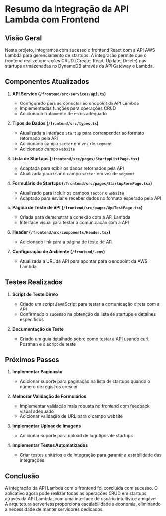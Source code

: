# Resumo da Integração da API Lambda com Frontend

## Visão Geral

Neste projeto, integramos com sucesso o frontend React com a API AWS Lambda para gerenciamento de startups. A integração permite que o frontend realize operações CRUD (Create, Read, Update, Delete) nas startups armazenadas no DynamoDB através da API Gateway e Lambda.

## Componentes Atualizados

1. **API Service (`/frontend/src/services/api.ts`)**
   - Configurado para se conectar ao endpoint da API Lambda
   - Implementadas funções para operações CRUD
   - Adicionado tratamento de erros adequado

2. **Tipos de Dados (`/frontend/src/types.ts`)**
   - Atualizada a interface `Startup` para corresponder ao formato retornado pela API
   - Adicionado campo `sector` em vez de `segment`
   - Adicionado campo `website`

3. **Lista de Startups (`/frontend/src/pages/StartupListPage.tsx`)**
   - Adaptada para exibir os dados retornados pela API
   - Atualizada para usar o campo `sector` em vez de `segment`

4. **Formulário de Startups (`/frontend/src/pages/StartupFormPage.tsx`)**
   - Atualizado para incluir os campos `sector` e `website`
   - Adaptado para enviar e receber dados no formato esperado pela API

5. **Página de Teste de API (`/frontend/src/pages/ApiTestPage.tsx`)**
   - Criada para demonstrar a conexão com a API Lambda
   - Interface visual para testar a comunicação com a API

6. **Header (`/frontend/src/components/Header.tsx`)**
   - Adicionado link para a página de teste de API

7. **Configuração de Ambiente (`/frontend/.env`)**
   - Atualizada a URL da API para apontar para o endpoint da AWS Lambda

## Testes Realizados

1. **Script de Teste Direto**
   - Criado um script JavaScript para testar a comunicação direta com a API
   - Confirmado o sucesso na obtenção da lista de startups e detalhes específicos

2. **Documentação de Teste**
   - Criado um guia detalhado sobre como testar a API usando curl, Postman e o script de teste

## Próximos Passos

1. **Implementar Paginação**
   - Adicionar suporte para paginação na lista de startups quando o número de registros crescer

2. **Melhorar Validação de Formulários**
   - Implementar validação mais robusta no frontend com feedback visual adequado
   - Adicionar validação de URL para o campo website

3. **Implementar Upload de Imagens**
   - Adicionar suporte para upload de logotipos de startups

4. **Implementar Testes Automatizados**
   - Criar testes unitários e de integração para garantir a estabilidade das integrações

## Conclusão

A integração da API Lambda com o frontend foi concluída com sucesso. O aplicativo agora pode realizar todas as operações CRUD em startups através da API Lambda, com uma interface de usuário intuitiva e amigável. A arquitetura serverless proporciona escalabilidade e economia, eliminando a necessidade de manter servidores dedicados.
